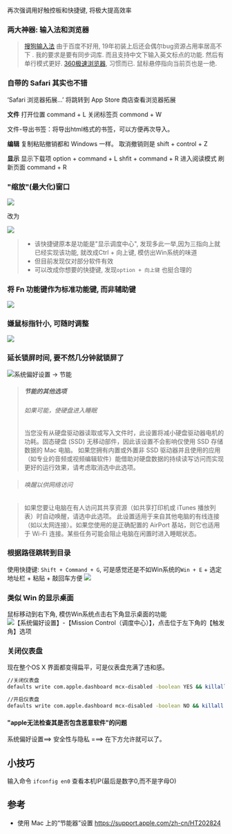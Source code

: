 再次强调用好触控板和快捷键, 将极大提高效率

### 两大神器: **输入法**和**浏览器**
> [搜狗输入法](https://pinyin.sogou.com/mac/) 由于百度不好用, 19年初装上后还会偶尔bug资源占用率居高不下
. 我的要求是要有同步词库.  而且支持中文下输入英文标点的功能. 然后有单行模式更好.
> [360极速浏览器](https://browser.360.cn/ee/mac/index.html), 习惯而已. 鼠标悬停指向当前页也是一绝.

### 自带的 Safari 其实也不错

‘Safari 浏览器拓展...’ 将跳转到 App Store 商店查看浏览器拓展

**文件**
打开位置 command + L
关闭标签页 commond + W

文件-导出书签：将导出html格式的书签，可以方便再次导入。

**编辑**
复制粘贴撤销都和 Windows 一样。
取消撤销则是 shift + control + Z

**显示**
显示下载项 option + command + L
shfit + command + R 进入阅读模式
刷新页面 command + R

### "缩放"(最大化)窗口

![](https://upload-images.jianshu.io/upload_images/1662509-d5a04be8dd1167b4.png?imageMogr2/auto-orient/strip%7CimageView2/2/w/1240)

改为

![](https://upload-images.jianshu.io/upload_images/1662509-91d86a34e2073501.png?imageMogr2/auto-orient/strip%7CimageView2/2/w/1240)

>* 该快捷键原本是功能是"显示调度中心", 发现多此一举,因为三指向上就已经实现该功能, 就改成Ctrl + 向上键, 模仿出Win系统的味道
> * 但目前发现仅对部分软件有效
> * 可以改成你想要的快捷键, 发现`option + 向上键` 也挺合理的

### 将 Fn 功能键作为标准功能键, 而非辅助键

![](https://upload-images.jianshu.io/upload_images/1662509-5e2a497ab27ef0cc.png?imageMogr2/auto-orient/strip%7CimageView2/2/w/1240)

### 嫌鼠标指针小, 可随时调整 

![](https://upload-images.jianshu.io/upload_images/1662509-63860f3433970f9e.png?imageMogr2/auto-orient/strip%7CimageView2/2/w/1240)

### 延长锁屏时间, 要不然几分钟就锁屏了

![系统偏好设置 -> 节能](https://upload-images.jianshu.io/upload_images/1662509-33e7fad84e615c0b.png?imageMogr2/auto-orient/strip%7CimageView2/2/w/1240)

> ##### 节能的其他选项
> ###### 如果可能，使硬盘进入睡眠
> 当您没有从硬盘驱动器读取或写入文件时，此设置将减小硬盘驱动器电机的功耗。固态硬盘 (SSD) 无移动部件，因此该设置不会影响仅使用 SSD 存储数据的 Mac 电脑。 
如果您拥有内置或外置非 SSD 驱动器并且使用的应用（如专业的音频或视频编辑软件）能借助对硬盘数据的持续读写访问而实现更好的运行效果，请考虑取消选中此选项。

> ###### 唤醒以供网络访问

> 如果您要让电脑在有人访问其共享资源（如共享打印机或 iTunes 播放列表）时自动唤醒，请选中此选项。
此设置适用于来自其他电脑的有线连接（如以太网连接）。如果您使用的是正确配置的 AirPort 基站，则它也适用于 Wi-Fi 连接。某些任务可能会阻止电脑在闲置时进入睡眠状态。

### 根据路径跳转到目录
使用快捷键: `Shift + Command + G`, 可是感觉还是不如Win系统的`Win + E` + 选定地址栏 + 粘贴 + 敲回车方便
![](https://upload-images.jianshu.io/upload_images/1662509-3bff4ca099214b46.png?imageMogr2/auto-orient/strip%7CimageView2/2/w/1240)

### 类似 Win 的显示桌面
鼠标移动到右下角, 模仿Win系统点击右下角显示桌面的功能
![【系统偏好设置】-【Mission Control（调度中心）】，点击位于左下角的【触发角】选项](https://upload-images.jianshu.io/upload_images/1662509-af8414725f97fa62.png?imageMogr2/auto-orient/strip%7CimageView2/2/w/1240)

### 关闭仪表盘

现在整个OS X 界面都变得扁平，可是仪表盘充满了违和感。

```bash
//关闭仪表盘
defaults write com.apple.dashboard mcx-disabled -boolean YES && killall Dock

//开启仪表盘
defaults write com.apple.dashboard mcx-disabled -boolean NO && killall Dock
```

####  "apple无法检查其是否包含恶意软件"的问题

系统偏好设置==> 安全性与隐私 ===> 在下方允许就可以了。

## 小技巧

输入命令 `ifconfig en0` 查看本机IP(最后是数字0,而不是字母O)

## 参考

* 使用 Mac 上的“节能器”设置
<https://support.apple.com/zh-cn/HT202824>
